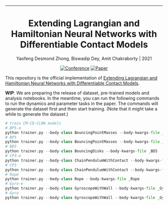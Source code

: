 ---

<div align="center">    
 
# Extending Lagrangian and Hamiltonian Neural Networks with Differentiable Contact Models

Yaofeng Desmond Zhong, Biswadip Dey, Amit Chakraborty | 2021

[![Conference](http://img.shields.io/badge/NeurIPS-2021-4b44ce.svg)](https://arxiv.org/abs/2102.06794)
[![Paper](http://img.shields.io/badge/arXiv-2102.06794-B31B1B.svg)](https://arxiv.org/abs/2102.06794)


</div>

This repository is the official implementation of [Extending Lagrangian and Hamiltonian Neural Networks with Differentiable Contact Models](https://arxiv.org/abs/2102.06794). 

__WIP__: We are preparing the release of dataset, pre-trained models and analysis notebooks. In the meantime, you can run the following commands to run the dynamics and parameter tasks in the paper. The commands will generate the dataset first and then start training. (Note that it might take a while to generate the dataset.)

```python
# train CM-CD-CLNN models
# BP5-e
python trainer.py --body-class BouncingPointMasses --body-kwargs-file _BP5-e 
# BP5
python trainer.py --body-class BouncingPointMasses --body-kwargs-file _BP5 
# BD5
python trainer.py --body-class BouncingDisks --body-kwargs-file _BD5 
# CP3-e
python trainer.py --body-class ChainPendulumWithContact --body-kwargs-file _CP3-e 
# CP3
python trainer.py --body-class ChainPendulumWithContact --body-kwargs-file _CP3
# Rope 
python trainer.py --body-class Rope --body-kwargs-file _Rope 
# Gyro-e
python trainer.py --body-class GyroscopeWithWall --body-kwargs-file _Gyro-e 
# Gyro
python trainer.py --body-class GyroscopeWithWall --body-kwargs-file _Gyro 
```
